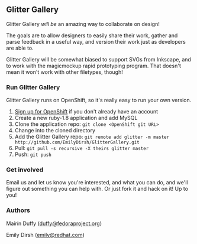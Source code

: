 ## Glitter Gallery

Glitter Gallery _will be_ an amazing way to collaborate on design! 

The goals are to allow designers to easily share their work, gather and parse feedback in a useful way, and version their work just as developers are able to. 

Glitter Gallery will be somewhat biased to support SVGs from Inkscape, and to work with the magicmockup rapid prototyping program. That doesn't mean it won't work with other filetypes, though!

### Run Glitter Gallery

Glitter Gallery runs on OpenShift, so it's really easy to run your own version.

1. [Sign up for OpenShift](http://openshift.redhat.com) if you don't already have an account
1. Create a new ruby-1.8 application and add MySQL
1. Clone the application repo: `git clone <OpenShift git URL>`
1. Change into the cloned directory
1. Add the Glitter Gallery repo: `git remote add glitter -m master http://github.com/EmilyDirsh/GlitterGallery.git`
1. Pull: `git pull -s recursive -X theirs glitter master`
1. Push: `git push`

### Get involved

Email us and let us know you're interested, and what you can do, and we'll figure out something you can help with. Or just fork it and hack on it! Up to you!

### Authors

Maírín Duffy (duffy@fedoraproject.org)

Emily Dirsh (emily@redhat.com)
